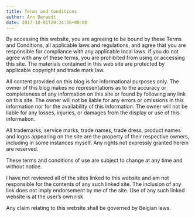```yaml
---
title: Terms and Conditions
author: Ann Deraedt
date: 2017-10-01T20:34:36+00:00
---
```

By accessing this website, you are agreeing to be bound by these Terms and Conditions, all applicable laws and regulations, and agree that you are responsible for compliance with any applicable local laws. If you do not agree with any of these terms, you are prohibited from using or accessing this site. The materials contained in this web site are protected by applicable copyright and trade mark law.

All content provided on this blog is for informational purposes only. The owner of this blog makes no representations as to the accuracy or completeness of any information on this site or found by following any link on this site. The owner will not be liable for any errors or omissions in this information nor for the availability of this information. The owner will not be liable for any losses, injuries, or damages from the display or use of this information.

All trademarks, service marks, trade names, trade dress, product names and logos appearing on the site are the property of their respective owners, including in some instances myself. Any rights not expressly granted herein are reserved.

These terms and conditions of use are subject to change at any time and without notice.

I have not reviewed all of the sites linked to this website and am not responsible for the contents of any such linked site. The inclusion of any link does not imply endorsement by me of the site. Use of any such linked website is at the user’s own risk.

Any claim relating to this website shall be governed by Belgian laws.
